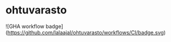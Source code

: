 # ohtuvarasto

![GHA workflow badge] (https://github.com/lalaajal/ohtuvarasto/workflows/CI/badge.svg)
